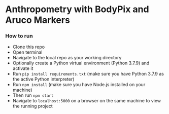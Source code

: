 # Anthropometry with BodyPix and Aruco Markers

### How to run
- Clone this repo
- Open terminal
- Navigate to the local repo as your working directory
- Optionally create a Python virtual environment (Python 3.7.9) and activate it
- Run `pip install requirements.txt` (make sure you have Python 3.7.9 as the active Python interpreter)
- Run `npm install` (make sure you have Node.js installed on your machine)
- Then run `npm start`
- Navigate to `localhost:5000` on a browser on the same machine to view the running project